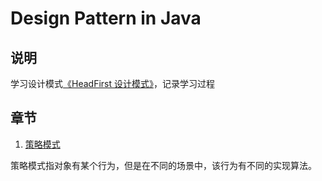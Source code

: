 # Design Pattern in Java

## 说明 ##

学习设计模式[《HeadFirst 设计模式》](https://book.douban.com/subject/2243615/)，记录学习过程

## 章节 ##

1. [策略模式](./src/strategy "策略模式")

策略模式指对象有某个行为，但是在不同的场景中，该行为有不同的实现算法。